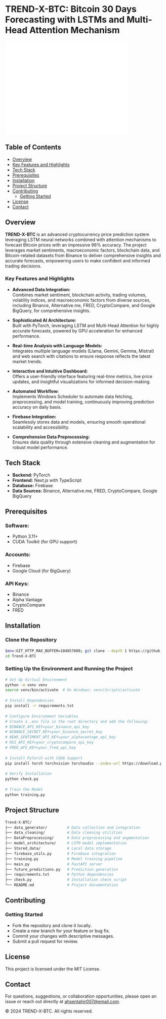 # TREND-X-BTC: Bitcoin 30 Days Forecasting with LSTMs and Multi-Head Attention Mechanism
<div style="width: 400px; height: 300px; overflow: hidden;">
  <img src="img/Trend-X-BTC.png" alt="Approach Overview" style="width: 100%; height: 1000%; object-fit: cover; object-position: top right;" />
</div>


## Table of Contents
- [Overview](#overview)
- [Key Features and Highlights](#key-features-and-highlights)
- [Tech Stack](#tech-stack)
- [Prerequisites](#prerequisites)
- [Installation](#installation)
- [Project Structure](#project-structure)
- [Contributing](#contributing)
  - [Getting Started](#getting-started)
- [License](#license)
- [Contact](#contact)

## Overview
**TREND-X-BTC** is an advanced cryptocurrency price prediction system leveraging LSTM neural networks combined with attention mechanisms to forecast Bitcoin prices with an impressive 98% accuracy. The project leverages market sentiments, macroeconomic factors, blockchain data, and Bitcoin-related datasets from Binance to deliver comprehensive insights and accurate forecasts, empowering users to make confident and informed trading decisions.

### Key Features and Highlights

- **Advanced Data Integration:**  
  Combines market sentiment, blockchain activity, trading volumes, volatility indices, and macroeconomic factors from diverse sources, including Binance, Alternative.me, FRED, CryptoCompare, and Google BigQuery, for comprehensive insights.

- **Sophisticated AI Architecture:**  
  Built with PyTorch, leveraging LSTM and Multi-Head Attention for highly accurate forecasts, powered by GPU acceleration for enhanced performance.

- **Real-time Analysis with Language Models:**  
  Integrates multiple language models (Llama, Gemini, Gemma, Mistral) and web search with citations to ensure  response reflects the latest market trends.

- **Interactive and Intuitive Dashboard:**  
  Offers a user-friendly interface featuring real-time metrics, live price updates, and insightful visualizations for informed decision-making.

- **Automated Workflow:**  
  Implements Windows Scheduler to automate data fetching, preprocessing, and model training, continuously improving prediction accuracy on daily basis.

- **Firebase Integration:**  
  Seamlessly stores data and models, ensuring smooth operational scalability and accessibility.

- **Comprehensive Data Preprocessing:**  
  Ensures data quality through extensive cleaning and augmentation for robust model performance.

## Tech Stack
- **Backend:** PyTorch
- **Frontend:** Next.js with TypeScript
- **Database:** Firebase
- **Data Sources:** Binance, Alternative.me, FRED, CryptoCompare, Google BigQuery

## Prerequisites
### Software:
- Python 3.11+
- CUDA Toolkit (for GPU support)

### Accounts:
- Firebase
- Google Cloud (for BigQuery)

### API Keys:
- Binance
- Alpha Vantage
- CryptoCompare
- FRED

## Installation
### Clone the Repository
```bash
$env:GIT_HTTP_MAX_BUFFER=104857600; git clone --depth 1 https://github.com/mustafahk27/Trend-X-BTC.git
cd Trend-X-BTC
```

### Setting Up the Environment and Running the Project
```bash
# Set Up Virtual Environment
python -m venv venv
source venv/bin/activate  # On Windows: venv\Scripts\activate

# Install Dependencies
pip install -r requirements.txt

# Configure Environment Variables
# Create a .env file in the root directory and add the following:
# BINANCE_API_KEY=your_binance_api_key
# BINANCE_SECRET_KEY=your_binance_secret_key
# NEWS_SENTIMENT_API_KEY=your_alphavantage_api_key
# RSI_API_KEY=your_cryptocompare_api_key
# FRED_API_KEY=your_fred_api_key

# Install PyTorch with CUDA Support
pip install torch torchvision torchaudio --index-url https://download.pytorch.org/whl/cu118

# Verify Installation
python check.py

# Train the Model
python training.py

```

## Project Structure
```bash
Trend-X-BTC/
├── data_generator/         # Data collection and integration
├── data_cleaning/          # Data cleaning utilities
├── DataPreprocessing/      # Data preprocessing and augmentation
├── model_architecture/     # LSTM model implementation
├── Stored_data/            # Local data storage
├── firebase_utils.py       # Firebase integration
├── training.py             # Model training pipeline
├── main.py                 # FastAPI server
├── future_predictions.py   # Prediction generation
├── requirements.txt        # Python dependencies
├── check.py                # Installation check script
└── README.md               # Project documentation
```

## Contributing
### Getting Started
- Fork the repository and clone it locally.
- Create a new branch for your feature or bug fix.
- Commit your changes with descriptive messages.
- Submit a pull request for review.

## License
This project is licensed under the MIT License.

## Contact
For questions, suggestions, or collaboration opportunities, please open an issue or reach out directly at ahsentahir007@email.com.

© 2024 TREND-X-BTC. All rights reserved.
